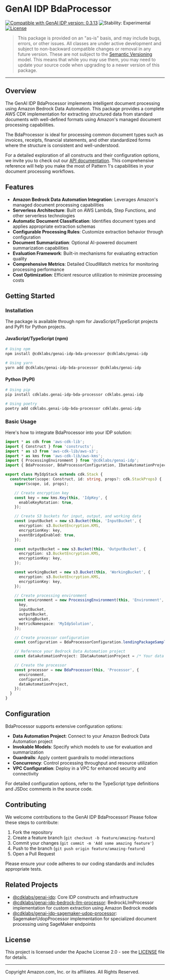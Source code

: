 # GenAI IDP BdaProcessor

[![Compatible with GenAI IDP version: 0.3.13](https://img.shields.io/badge/Compatible%20with%20GenAI%20IDP-0.3.13-brightgreen)](https://github.com/aws-solutions-library-samples/accelerated-intelligent-document-processing-on-aws/releases/tag/v0.3.13)
![Stability: Experimental](https://img.shields.io/badge/Stability-Experimental-important.svg)
[![License](https://img.shields.io/badge/License-Apache%202.0-blue.svg)](https://opensource.org/licenses/Apache-2.0)

> This package is provided on an "as-is" basis, and may include bugs, errors, or other issues.
> All classes are under active development and subject to non-backward compatible changes or removal in any
> future version. These are not subject to the [Semantic Versioning](https://semver.org/) model.
> This means that while you may use them, you may need to update your source code when upgrading to a newer version of this package.

---

## Overview

The GenAI IDP BdaProcessor implements intelligent document processing using Amazon Bedrock Data Automation. This package provides a complete AWS CDK implementation for extracting structured data from standard documents with well-defined formats using Amazon's managed document processing capabilities.

The BdaProcessor is ideal for processing common document types such as invoices, receipts, financial statements, and other standardized forms where the structure is consistent and well-understood.

For a detailed exploration of all constructs and their configuration options, we invite you to check out our [API documentation](./API.md). This comprehensive reference will help you make the most of Pattern 1's capabilities in your document processing workflows.

## Features

- **Amazon Bedrock Data Automation Integration**: Leverages Amazon's managed document processing capabilities
- **Serverless Architecture**: Built on AWS Lambda, Step Functions, and other serverless technologies
- **Automatic Document Classification**: Identifies document types and applies appropriate extraction schemas
- **Configurable Processing Rules**: Customize extraction behavior through configuration
- **Document Summarization**: Optional AI-powered document summarization capabilities
- **Evaluation Framework**: Built-in mechanisms for evaluating extraction quality
- **Comprehensive Metrics**: Detailed CloudWatch metrics for monitoring processing performance
- **Cost Optimization**: Efficient resource utilization to minimize processing costs

## Getting Started

### Installation

The package is available through npm for JavaScript/TypeScript projects and PyPI for Python projects.

#### JavaScript/TypeScript (npm)

```bash
# Using npm
npm install @cdklabs/genai-idp-bda-processor @cdklabs/genai-idp

# Using yarn
yarn add @cdklabs/genai-idp-bda-processor @cdklabs/genai-idp
```

#### Python (PyPI)

```bash
# Using pip
pip install cdklabs.genai-idp-bda-processor cdklabs.genai-idp

# Using poetry
poetry add cdklabs.genai-idp-bda-processor cdklabs.genai-idp
```

### Basic Usage

Here's how to integrate BdaProcessor into your IDP solution:

```typescript
import * as cdk from 'aws-cdk-lib';
import { Construct } from 'constructs';
import * as s3 from 'aws-cdk-lib/aws-s3';
import * as kms from 'aws-cdk-lib/aws-kms';
import { ProcessingEnvironment } from '@cdklabs/genai-idp';
import { BdaProcessor, BdaProcessorConfiguration, IDataAutomationProject } from '@cdklabs/genai-idp-bda-processor';

export class MyIdpStack extends cdk.Stack {
  constructor(scope: Construct, id: string, props?: cdk.StackProps) {
    super(scope, id, props);

    // Create encryption key
    const key = new kms.Key(this, 'IdpKey', {
      enableKeyRotation: true,
    });

    // Create S3 buckets for input, output, and working data
    const inputBucket = new s3.Bucket(this, 'InputBucket', {
      encryption: s3.BucketEncryption.KMS,
      encryptionKey: key,
      eventBridgeEnabled: true,
    });

    const outputBucket = new s3.Bucket(this, 'OutputBucket', {
      encryption: s3.BucketEncryption.KMS,
      encryptionKey: key,
    });

    const workingBucket = new s3.Bucket(this, 'WorkingBucket', {
      encryption: s3.BucketEncryption.KMS,
      encryptionKey: key,
    });

    // Create processing environment
    const environment = new ProcessingEnvironment(this, 'Environment', {
      key,
      inputBucket,
      outputBucket,
      workingBucket,
      metricNamespace: 'MyIdpSolution',
    });

    // Create processor configuration
    const configuration = BdaProcessorConfiguration.lendingPackageSample();

    // Reference your Bedrock Data Automation project
    const dataAutomationProject: IDataAutomationProject = /* Your data automation project */;

    // Create the processor
    const processor = new BdaProcessor(this, 'Processor', {
      environment,
      configuration,
      dataAutomationProject,
    });
  }
}
```

## Configuration

BdaProcessor supports extensive configuration options:

- **Data Automation Project**: Connect to your Amazon Bedrock Data Automation project
- **Invokable Models**: Specify which models to use for evaluation and summarization
- **Guardrails**: Apply content guardrails to model interactions
- **Concurrency**: Control processing throughput and resource utilization
- **VPC Configuration**: Deploy in a VPC for enhanced security and connectivity

For detailed configuration options, refer to the TypeScript type definitions and JSDoc comments in the source code.

## Contributing

We welcome contributions to the GenAI IDP BdaProcessor! Please follow these steps to contribute:

1. Fork the repository
2. Create a feature branch (`git checkout -b feature/amazing-feature`)
3. Commit your changes (`git commit -m 'Add some amazing feature'`)
4. Push to the branch (`git push origin feature/amazing-feature`)
5. Open a Pull Request

Please ensure your code adheres to our coding standards and includes appropriate tests.

## Related Projects

- [@cdklabs/genai-idp](../idp): Core IDP constructs and infrastructure
- [@cdklabs/genai-idp-bedrock-llm-processor](../idp-bedrock-llm-processor): BedrockLlmProcessor implementation for custom extraction using Amazon Bedrock models
- [@cdklabs/genai-idp-sagemaker-udop-processor](../idp-sagemaker-udop-processor): SagemakerUdopProcessor implementation for specialized document processing using SageMaker endpoints

## License

This project is licensed under the Apache License 2.0 - see the [LICENSE](LICENSE) file for details.

---

Copyright Amazon.com, Inc. or its affiliates. All Rights Reserved.
